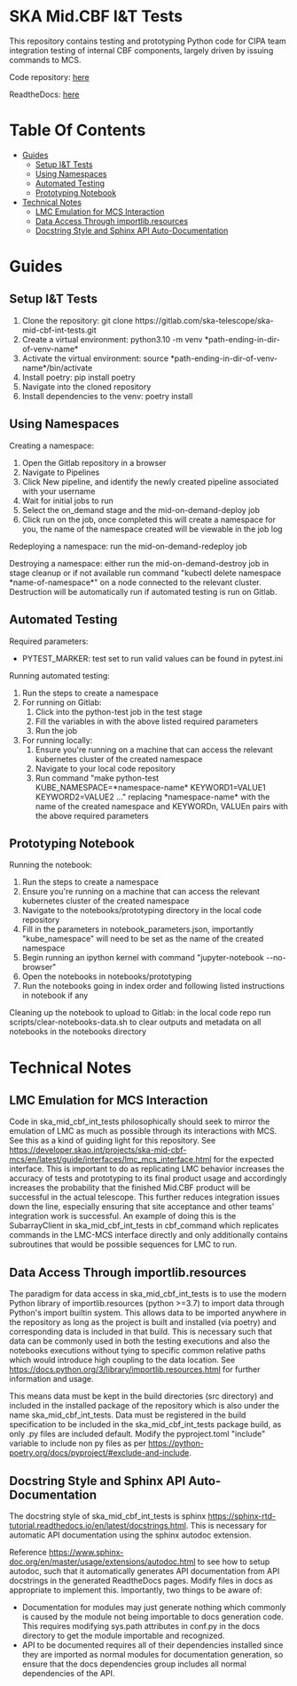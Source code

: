 # SKA Mid.CBF I&T Tests

This repository contains testing and prototyping Python code for CIPA team integration testing of internal CBF components, largely driven by issuing commands to MCS.

Code repository: [here](https://gitlab.com/ska-telescope/ska-mid-cbf-int-tests)

ReadtheDocs: [here](https://developer.skao.int/projects/ska-mid-cbf-int-tests/en/latest/)

# Table Of Contents
* [Guides](#guides)
    * [Setup I&T Tests](#setup-it-tests)
    * [Using Namespaces](#using-namespaces)
    * [Automated Testing](#automated-testing)
    * [Prototyping Notebook](#prototyping-notebook)
* [Technical Notes](#technical-notes)
    * [LMC Emulation for MCS Interaction](#lmc-emulation-for-mcs-interaction)
    * [Data Access Through importlib.resources](#data-access-through-importlibresources)
    * [Docstring Style and Sphinx API Auto-Documentation](#docstring-style-and-sphinx-api-auto-documentation)


# Guides

## Setup I&T Tests

<ol>
    <li> Clone the repository: git clone https://gitlab.com/ska-telescope/ska-mid-cbf-int-tests.git
    <li> Create a virtual environment: python3.10 -m venv *path-ending-in-dir-of-venv-name*
    <li> Activate the virtual environment: source *path-ending-in-dir-of-venv-name*/bin/activate
    <li> Install poetry: pip install poetry
    <li> Navigate into the cloned repository
    <li> Install dependencies to the venv: poetry install
</ol>

## Using Namespaces

Creating a namespace:

<ol>
    <li> Open the Gitlab repository in a browser
    <li> Navigate to Pipelines
    <li> Click New pipeline, and identify the newly created pipeline associated with your username
    <li> Wait for initial jobs to run
    <li> Select the on_demand stage and the mid-on-demand-deploy job
    <li> Click run on the job, once completed this will create a namespace for you, the name of the namespace created will be viewable in the job log
</ol>

Redeploying a namespace: run the mid-on-demand-redeploy job

Destroying a namespace: either run the mid-on-demand-destroy job in stage cleanup or if not available run command "kubectl delete namespace \*name-of-namespace\*" on a node connected to the relevant cluster. Destruction will be automatically run if automated testing is run on Gitlab.

## Automated Testing

Required parameters:
- PYTEST_MARKER: test set to run valid values can be found in pytest.ini

Running automated testing:
<ol>
<li> Run the steps to create a namespace
   <li> For running on Gitlab:
   <ol>
        <li> Click into the python-test job in the test stage 
        <li> Fill the variables in with the above listed required parameters
        <li> Run the job
   </ol>
   <li> For running locally:
   <ol>
        <li> Ensure you're running on a machine that can access the relevant kubernetes cluster of the created namespace
        <li> Navigate to your local code repository
        <li> Run command "make python-test KUBE_NAMESPACE=*namespace-name* KEYWORD1=VALUE1 KEYWORD2=VALUE2 ..." replacing *namespace-name* with the name of the created namespace and KEYWORDn, VALUEn pairs with the above required parameters
   </ol>
</ol>

## Prototyping Notebook

Running the notebook:

<ol>
    <li> Run the steps to create a namespace
    <li> Ensure you're running on a machine that can access the relevant kubernetes cluster of the created namespace
    <li> Navigate to the notebooks/prototyping directory in the local code repository 
    <li> Fill in the parameters in notebook_parameters.json, importantly "kube_namespace" will need to be set as the name of the created namespace
    <li> Begin running an ipython kernel with command "jupyter-notebook --no-browser"
    <li> Open the notebooks in notebooks/prototyping
    <li> Run the notebooks going in index order and following listed instructions in notebook if any
</ol>

Cleaning up the notebook to upload to Gitlab: in the local code repo run scripts/clear-notebooks-data.sh to clear outputs and metadata on all notebooks in the notebooks directory

# Technical Notes

## LMC Emulation for MCS Interaction

Code in ska_mid_cbf_int_tests philosophically should seek to mirror the emulation of LMC as much as possible through its interactions with MCS. See this as a kind of guiding light for this repository. See https://developer.skao.int/projects/ska-mid-cbf-mcs/en/latest/guide/interfaces/lmc_mcs_interface.html for the expected interface. This is important to do as replicating LMC behavior increases the accuracy of tests and prototyping to its final product usage and accordingly increases the probability that the finished Mid.CBF product will be successful in the actual telescope. This further reduces integration issues down the line, especially ensuring that site acceptance and other teams' integration work is successful. An example of doing this is the SubarrayClient in ska_mid_cbf_int_tests in cbf_command which replicates commands in the LMC-MCS interface directly and only additionally contains subroutines that would be possible sequences for LMC to run. 

## Data Access Through importlib.resources

The paradigm for data access in ska_mid_cbf_int_tests is to use the modern Python library of importlib.resources (python >=3.7) to import data through Python's import builtin system. This allows data to be imported anywhere in the repository as long as the project is built and installed (via poetry) and corresponding data is included in that build. This is necessary such that data can be commonly used in both the testing executions and also the notebooks executions without tying to specific common relative paths which would introduce high coupling to the data location. See https://docs.python.org/3/library/importlib.resources.html for further information and usage.

This means data must be kept in the build directories (src directory) and included in the installed package of the repository which is also under the name ska_mid_cbf_int_tests. Data must be registered in the build specification to be included in the ska_mid_cbf_int_tests package build, as only .py files are included default. Modify the pyproject.toml "include" variable to include non py files as per https://python-poetry.org/docs/pyproject/#exclude-and-include.

## Docstring Style and Sphinx API Auto-Documentation

The docstring style of ska_mid_cbf_int_tests is sphinx https://sphinx-rtd-tutorial.readthedocs.io/en/latest/docstrings.html. This is necessary for automatic API documentation using the sphinx autodoc extension.

Reference https://www.sphinx-doc.org/en/master/usage/extensions/autodoc.html to see how to setup autodoc, such that it automatically generates API documentation from API docstrings in the generated ReadtheDocs pages. Modify files in docs as appropriate to implement this. Importantly, two things to be aware of:
- Documentation for modules may just generate nothing which commonly is caused by the module not being importable to docs generation code. This requires modifying sys.path attributes in conf.py in the docs directory to get the module importable and recognized.
- API to be documented requires all of their dependencies installed since they are imported as normal modules for documentation generation, so ensure that the docs dependencies group includes all normal dependencies of the API.